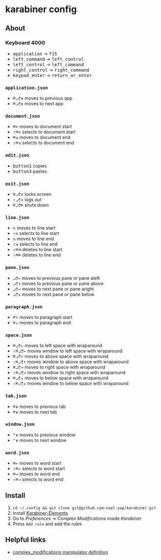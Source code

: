 # karabiner config

## About

### Keyboard 4000

* <kbd>application</kbd> → <kbd>f15</kbd>
* <kbd>left_command</kbd> → <kbd>left_control</kbd>
* <kbd>left_control</kbd> → <kbd>left_command</kbd>
* <kbd>right_control</kbd> → <kbd>right_command</kbd>
* <kbd>keypad_enter</kbd> → <kbd>return_or_enter</kbd>

### `application.json`

* <kbd>⌘</kbd><kbd>⎇</kbd><kbd>⇞</kbd> moves to previous app
* <kbd>⌘</kbd><kbd>⎇</kbd><kbd>⇟</kbd> moves to next app

### `document.json`

* <kbd>⌘</kbd><kbd>⇱</kbd> moves to document start
* <kbd>⇧</kbd><kbd>⌘</kbd><kbd>⇱</kbd> selects to document start
* <kbd>⌘</kbd><kbd>⇲</kbd> moves to document end
* <kbd>⇧</kbd><kbd>⌘</kbd><kbd>⇲</kbd> selects to document end

### `edit.json`

* <kbd>button1</kbd> copies
* <kbd>button3</kbd> pastes

### `exit.json`

* <kbd>⌘</kbd><kbd>⎇</kbd><kbd>⎀</kbd> locks screen
* <kbd>⇧</kbd><kbd>⎇</kbd><kbd>⎀</kbd> logs out
* <kbd>⌘</kbd><kbd>⎇</kbd><kbd>⌦</kbd> shuts down

### `line.json`

* <kbd>⇱</kbd> moves to line start
* <kbd>⇧</kbd><kbd>⇱</kbd> selects to line start
* <kbd>⇲</kbd> moves to line end
* <kbd>⇧</kbd><kbd>⇲</kbd> selects to line end
* <kbd>⇧</kbd><kbd>⌘</kbd><kbd>⌫</kbd> deletes to line start
* <kbd>⇧</kbd><kbd>⌘</kbd><kbd>⌦</kbd> deletes to line end

### `pane.json`

* <kbd>⎇</kbd><kbd>←</kbd> moves to previous pane or pane aleft
* <kbd>⎇</kbd><kbd>↑</kbd> moves to previous pane or pane above
* <kbd>⎇</kbd><kbd>→</kbd> moves to next pane or pane aright
* <kbd>⎇</kbd><kbd>↓</kbd> moves to next pane or pane below

### `paragraph.json`

* <kbd>⌘</kbd><kbd>↑</kbd> moves to paragraph start
* <kbd>⌘</kbd><kbd>↓</kbd> moves to paragraph end

### `space.json`

* <kbd>⌘</kbd><kbd>⎇</kbd><kbd>←</kbd> moves to left space with wraparound
* <kbd>⇧</kbd><kbd>⌘</kbd><kbd>⎇</kbd><kbd>←</kbd> moves window to left space with wraparound
* <kbd>⌘</kbd><kbd>⎇</kbd><kbd>↑</kbd> moves to above space with wraparound
* <kbd>⇧</kbd><kbd>⌘</kbd><kbd>⎇</kbd><kbd>↑</kbd> moves window to above space with wraparound
* <kbd>⌘</kbd><kbd>⎇</kbd><kbd>→</kbd> moves to right space with wraparound
* <kbd>⇧</kbd><kbd>⌘</kbd><kbd>⎇</kbd><kbd>→</kbd> moves window to right space with wraparound
* <kbd>⌘</kbd><kbd>⎇</kbd><kbd>↓</kbd> moves to below space with wraparound
* <kbd>⇧</kbd><kbd>⌘</kbd><kbd>⎇</kbd><kbd>↓</kbd> moves window to below space with wraparound

### `tab.json`

* <kbd>⌘</kbd><kbd>⇞</kbd> moves to previous tab
* <kbd>⌘</kbd><kbd>⇟</kbd> moves to next tab

### `window.json`

* <kbd>⌃</kbd><kbd>⇞</kbd> moves to previous window
* <kbd>⌃</kbd><kbd>⇟</kbd> moves to next window

### `word.json`

* <kbd>⌘</kbd><kbd>←</kbd> moves to word start
* <kbd>⇧</kbd><kbd>⌘</kbd><kbd>←</kbd> selects to word start
* <kbd>⌘</kbd><kbd>→</kbd> moves to word end
* <kbd>⇧</kbd><kbd>⌘</kbd><kbd>→</kbd> selects to word end

## Install

1. `cd ~/.config && git clone git@github.com:noel-yap/karabiner.git`
2. Install [Karabiner-Elements](https://karabiner-elements.pqrs.org/)
3. Go to _Preferences_ -> _Complex Modifications_ inside _Karabiner_
4. Press `Add rule` and add the rules

## Helpful links

* [complex_modifications manipulator definition](https://karabiner-elements.pqrs.org/docs/json/complex-modifications-manipulator-definition/)
